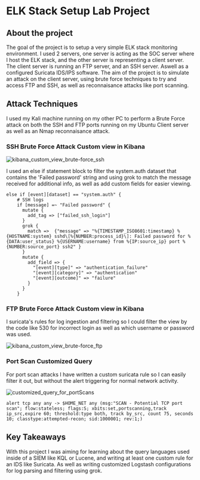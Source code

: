# ELK Stack Setup Lab Project

## About the project
The goal of the project is to setup a very simple ELK stack monitoring environment. I used 2 servers, one server is acting as the SOC server where I host the ELK stack, and the other server is representing a client server. The client server is running an FTP server, and an SSH server. Aswell as a configured Suricata IDS/IPS software.
The aim of the project is to simulate an attack on the client server, using brute force techniques to try and access FTP and SSH, as well as reconnaisance attacks like port scanning.

## Attack Techniques
I used my Kali machine running on my other PC to perform a Brute Force attack on both the SSH and FTP ports running on my Ubuntu Client server as well as an Nmap reconnaisance attack.

### SSH Brute Force Attack Custom view in Kibana
![kibana_custom_view_brute-force_ssh](https://github.com/user-attachments/assets/c3ebf2e8-dc8d-47da-9368-8fd5457a3cde)

I used an else if statement block to filter the system.auth dataset that contains the 'Failed password' string and using grok to match the message received for additional info, as well as add custom fields for easier viewing.
```
else if [event][dataset] == "system.auth" {
    # SSH logs
    if [message] =~ "Failed password" {
      mutate {
        add_tag => ["failed_ssh_login"]
      }
      grok {
        match =>  {"message" => "%{TIMESTAMP_ISO8601:timestamp} %{HOSTNAME:system} sshd\[%{NUMBER:process_id}\]: Failed password for %{DATA:user_status} %{USERNAME:username} from %{IP:source_ip} port %{NUMBER:source_port} ssh2" }
      }
      mutate {
        add_field => {
          "[event][type]" => "authentication_failure"
          "[event][category]" => "authentication"
          "[event][outcome]" => "failure"
        }
      }
    }
```
### FTP Brute Force Attack Custom view in Kibana
I suricata's rules for log ingestion and filtering so I could filter the view by the code like 530 for incorrect login as well as which username or password was used.

![kibana_custom_view_brute-force_ftp](https://github.com/user-attachments/assets/58aed292-d0e0-42c5-9f2b-5f66ec379a82)

### Port Scan Customized Query
For port scan attacks I have written a custom suricata rule so I can easily filter it out, but without the alert triggering for normal network activity.

![customized_query_for_portScans](https://github.com/user-attachments/assets/f1a56391-2100-4b6c-8b15-149b7fbf5c6f)
```
alert tcp any any -> $HOME_NET any (msg:"SCAN - Potential TCP port scan"; flow:stateless; flags:S; xbits:set,portscanning,track ip_src,expire 60; threshold:type both, track by_src, count 75, seconds 10; classtype:attempted-recon; sid:1000001; rev:1;)
```
## Key Takeaways
With this project I was aiming for learning about the query languages used inside of a SIEM like KQL or Lucene, and writing at least one custom rule for an IDS like Suricata.
As well as writing customized Logstash configurations for log parsing and filtering using grok.
